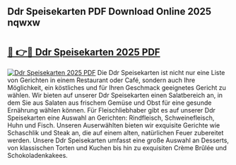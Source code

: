 ## Ddr Speisekarten PDF Download Online 2025 nqwxw

# <h2><a href="http://gcacuh6.nevu.top/?p=Ddr+Speisekarten">🔗 👉🔴 Ddr Speisekarten 2025 PDF</a></h2>

[![Ddr Speisekarten 2025 PDF](https://i.imgur.com/dBaPXMq.png)](http://gcacuh6.nevu.top/?p=Ddr+Speisekarten)
Die Ddr Speisekarten ist nicht nur eine Liste von Gerichten in einem Restaurant oder Café, sondern auch Ihre Möglichkeit, ein köstliches und für Ihren Geschmack geeignetes Gericht zu wählen. Wir bieten auf unserer Ddr Speisekarten einen Salatbereich an, in dem Sie aus Salaten aus frischem Gemüse und Obst für eine gesunde Ernährung wählen können. Für Fleischliebhaber gibt es auf unserer Ddr Speisekarten eine Auswahl an Gerichten: Rindfleisch, Schweinefleisch, Huhn und Fisch. Unseren Auserwählten bieten wir exquisite Gerichte wie Schaschlik und Steak an, die auf einem alten, natürlichen Feuer zubereitet werden. Unsere Ddr Speisekarten umfasst eine große Auswahl an Desserts, von klassischen Torten und Kuchen bis hin zu exquisiten Crème Brûlée und Schokoladenkakees.
